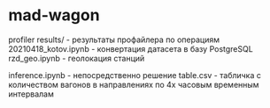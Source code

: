 # mad-wagon

profiler results/ - результаты профайлера по операциям  
20210418_kotov.ipynb - конвертация датасета в базу PostgreSQL  
rzd_geo.ipynb - геолокация станций  

inference.ipynb - непосредственно решение
table.csv - табличка с количеством вагонов в направлениях по 4х часовым временным интервалам

